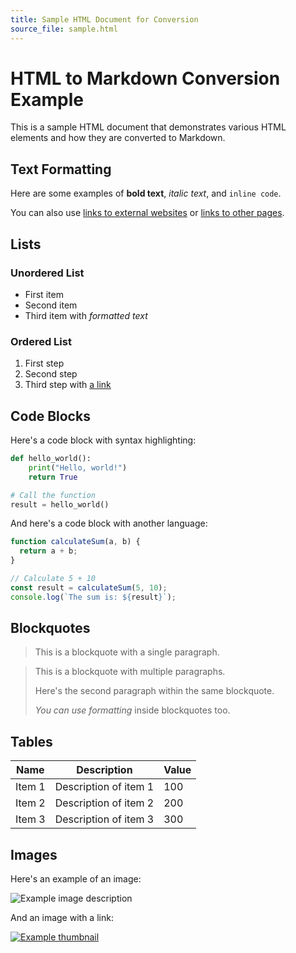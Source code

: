 ```yaml
---
title: Sample HTML Document for Conversion
source_file: sample.html
---
```


# HTML to Markdown Conversion Example

This is a sample HTML document that demonstrates various HTML elements and how
they are converted to Markdown.

## Text Formatting

Here are some examples of **bold text**, _italic text_, and `inline code`.

You can also use [links to external websites](https://example.com) or
[links to other pages](another-page.md).

## Lists

### Unordered List

- First item
- Second item
- Third item with _formatted text_

### Ordered List

1. First step
2. Second step
3. Third step with [a link](details.md)

## Code Blocks

Here's a code block with syntax highlighting:

```python
def hello_world():
    print("Hello, world!")
    return True

# Call the function
result = hello_world()
```

And here's a code block with another language:

```javascript
function calculateSum(a, b) {
  return a + b;
}

// Calculate 5 + 10
const result = calculateSum(5, 10);
console.log(`The sum is: ${result}`);
```

## Blockquotes

> This is a blockquote with a single paragraph.

> This is a blockquote with multiple paragraphs.
>
> Here's the second paragraph within the same blockquote.
>
> _You can use formatting_ inside blockquotes too.

## Tables

| Name   | Description           | Value |
| ------ | --------------------- | ----- |
| Item 1 | Description of item 1 | 100   |
| Item 2 | Description of item 2 | 200   |
| Item 3 | Description of item 3 | 300   |

## Images

Here's an example of an image:

![Example image description](example-image.jpg)

And an image with a link:

[![Example thumbnail](example-image-thumbnail.jpg)](image-page.md)
